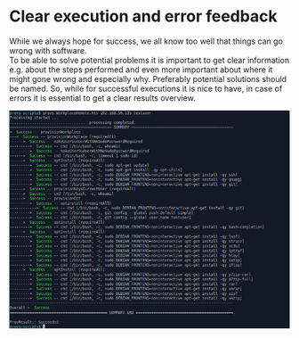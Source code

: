 # Clear execution and error feedback

While we always hope for success, we all know too well that things can go wrong with software.   
To be able to solve potential problems it is important to get clear information e.g. about the steps performed and even more important about where it might gone wrong and especially why. 
Preferably potential solutions should be named.
So, while for successful executions it is nice to have, in case of errors it is essential to get a clear results overview.

![](/resources/images/results-overview.png)